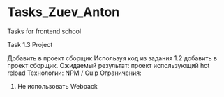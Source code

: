 # Tasks_Zuev_Anton
 Tasks for frontend school

Task 1.3 Project

Добавить в проект сборщик
Используя код из задания 1.2 добавить в проект сборщик. Ожидаемый
результат: проект использующий hot reload
Технологии:
NPM / Gulp
Ограничения:
1. Не использовать Webpack
